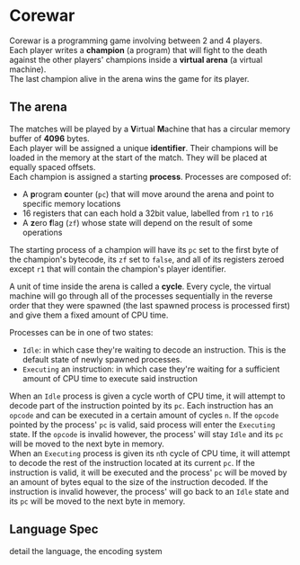 # Corewar

Corewar is a programming game involving between 2 and 4 players.  
Each player writes a **champion** (a program) that will fight to the death against the other players' champions inside a **virtual arena** (a virtual machine).  
The last champion alive in the arena wins the game for its player.

## The arena
The matches will be played by a **V**irtual **M**achine that has a circular memory buffer of **4096** bytes.  
Each player will be assigned a unique **identifier**. Their champions will be loaded in the memory at the start of the match. They will be placed at equally spaced offsets.  
Each champion is assigned a starting **process**. Processes are composed of:

 - A **p**rogram **c**ounter (`pc`) that will move around the arena and point to specific memory locations
 - 16 registers that can each hold a 32bit value, labelled from `r1` to `r16`
 - A **z**ero **f**lag (`zf`) whose state will depend on the result of some operations

The starting process of a champion will have its `pc` set to the first byte of the champion's bytecode, its `zf` set to `false`, and all of its registers zeroed except `r1` that will contain the champion's player identifier.

A unit of time inside the arena is called a **cycle**. Every cycle, the virtual machine will go through all of the processes sequentially in the reverse order that they were spawned (the last spawned process is processed first) and give them a fixed amount of CPU time. 

Processes can be in one of two states:
 - `Idle`: in which case they're waiting to decode an instruction. This is the default state of newly spawned processes.
 - `Executing` an instruction: in which case they're waiting for a sufficient amount of CPU time to execute said instruction

When an `Idle` process is given a cycle worth of CPU time, it will attempt to decode part of the instruction pointed by its `pc`. Each instruction has an `opcode` and can be executed in a certain amount of cycles `n`. If the `opcode` pointed by the process' `pc` is valid, said process will enter the `Executing` state. If the `opcode` is invalid however, the process' will stay `Idle` and its `pc` will be moved to the next byte in memory.  
When an `Executing` process is given its `n`th cycle of CPU time, it will attempt to decode the rest of the instruction located at its current `pc`. If the instruction is valid, it will be executed and the process' `pc` will be moved by an amount of bytes equal to the size of the instruction decoded. If the instruction is invalid however, the process' will go back to an `Idle` state and its `pc` will be moved to the next byte in memory.



## Language Spec
detail the language, the encoding system

